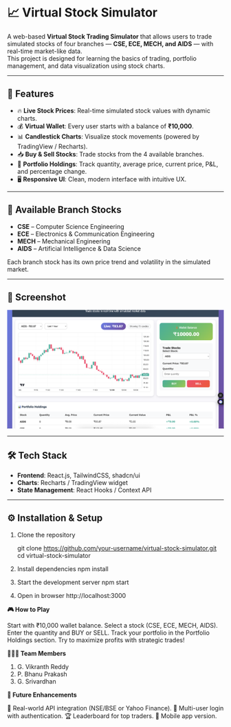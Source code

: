 # 📈 Virtual Stock Simulator

A web-based **Virtual Stock Trading Simulator** that allows users to trade simulated stocks of four branches — **CSE, ECE, MECH, and AIDS** — with real-time market-like data.  
This project is designed for learning the basics of trading, portfolio management, and data visualization using stock charts.

---

## 🚀 Features

- 🔥 **Live Stock Prices**: Real-time simulated stock values with dynamic charts.  
- 💰 **Virtual Wallet**: Every user starts with a balance of **₹10,000**.  
- 📊 **Candlestick Charts**: Visualize stock movements (powered by TradingView / Recharts).  
- 📥 **Buy & Sell Stocks**: Trade stocks from the 4 available branches.  
- 📑 **Portfolio Holdings**: Track quantity, average price, current price, P&L, and percentage change.  
- 🖥 **Responsive UI**: Clean, modern interface with intuitive UX.

---

## 🏫 Available Branch Stocks

- **CSE** – Computer Science Engineering  
- **ECE** – Electronics & Communication Engineering  
- **MECH** – Mechanical Engineering  
- **AIDS** – Artificial Intelligence & Data Science  

Each branch stock has its own price trend and volatility in the simulated market.

---

## 📸 Screenshot

![App Screenshot](./final%20Project.png) 

---

## 🛠 Tech Stack

- **Frontend**: React.js, TailwindCSS, shadcn/ui  
- **Charts**: Recharts / TradingView widget  
- **State Management**: React Hooks / Context API  

---

## ⚙️ Installation & Setup

1. Clone the repository  
   
   git clone https://github.com/your-username/virtual-stock-simulator.git
   cd virtual-stock-simulator

2. Install dependencies
    npm install

3. Start the development server
    npm start

4. Open in browser
    http://localhost:3000



**🎮 How to Play**

Start with ₹10,000 wallet balance.
Select a stock (CSE, ECE, MECH, AIDS).
Enter the quantity and BUY or SELL.
Track your portfolio in the Portfolio Holdings section.
Try to maximize profits with strategic trades!


**🧑‍🤝‍🧑 Team Members**

1.  G. Vikranth Reddy
2.  P. Bhanu Prakash
3.  G. Srivardhan

**📌 Future Enhancements**

📡 Real-world API integration (NSE/BSE or Yahoo Finance).
👥 Multi-user login with authentication.
🏆 Leaderboard for top traders.
📲 Mobile app version.
